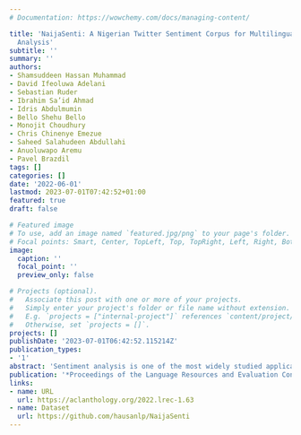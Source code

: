 ```yaml
---
# Documentation: https://wowchemy.com/docs/managing-content/

title: 'NaijaSenti: A Nigerian Twitter Sentiment Corpus for Multilingual Sentiment
  Analysis'
subtitle: ''
summary: ''
authors:
- Shamsuddeen Hassan Muhammad
- David Ifeoluwa Adelani
- Sebastian Ruder
- Ibrahim Sa’id Ahmad
- Idris Abdulmumin
- Bello Shehu Bello
- Monojit Choudhury
- Chris Chinenye Emezue
- Saheed Salahudeen Abdullahi
- Anuoluwapo Aremu
- Pavel Brazdil
tags: []
categories: []
date: '2022-06-01'
lastmod: 2023-07-01T07:42:52+01:00
featured: true
draft: false

# Featured image
# To use, add an image named `featured.jpg/png` to your page's folder.
# Focal points: Smart, Center, TopLeft, Top, TopRight, Left, Right, BottomLeft, Bottom, BottomRight.
image:
  caption: ''
  focal_point: ''
  preview_only: false

# Projects (optional).
#   Associate this post with one or more of your projects.
#   Simply enter your project's folder or file name without extension.
#   E.g. `projects = ["internal-project"]` references `content/project/deep-learning/index.md`.
#   Otherwise, set `projects = []`.
projects: []
publishDate: '2023-07-01T06:42:52.115214Z'
publication_types:
- '1'
abstract: 'Sentiment analysis is one of the most widely studied applications in NLP, but most work focuses on languages with large amounts of data. We introduce the first large-scale human-annotated Twitter sentiment dataset for the four most widely spoken languages in Nigeria (Hausa, Igbo, Nigerian-Pidgin, and Yorùbá ) consisting of around 30,000 annotated tweets per language (and 14,000 for Nigerian-Pidgin), including a significant fraction of code-mixed tweets. We propose text collection, filtering, processing and labeling methods that enable us to create datasets for these low-resource languages. We evaluate a rangeof pre-trained models and transfer strategies on the dataset. We find that language-specific models and language-adaptivefine-tuning generally perform best. We release the datasets, trained models, sentiment lexicons, and code to incentivizeresearch on sentiment analysis in under-represented languages'
publication: '*Proceedings of the Language Resources and Evaluation Conference*'
links:
- name: URL
  url: https://aclanthology.org/2022.lrec-1.63
- name: Dataset
  url: https://github.com/hausanlp/NaijaSenti
---
```

